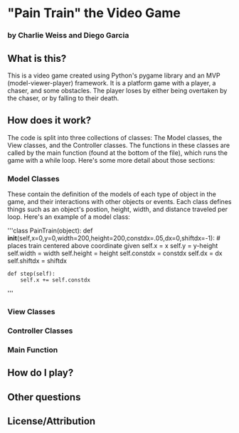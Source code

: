 # "Pain Train" the Video Game
### by Charlie Weiss and Diego Garcia

## What is this?
This is a video game created using Python's pygame library and an MVP (model-viewer-player) framework. It is a platform game with a player, a chaser, and some obstacles. The player loses by either being overtaken by the chaser, or by falling to their death.

## How does it work?
The code is split into three collections of classes: The Model classes, the View classes, and the Controller classes. The functions in these classes are called by the main function (found at the bottom of the file), which runs the game with a while loop. Here's some more detail about those sections:

### Model Classes
These contain the definition of the models of each type of object in the game, and their interactions with other objects or events. Each class defines things such as an object's postion, height, width, and distance traveled per loop. Here's an example of a model class:

'''class PainTrain(object):
	def __init__(self,x=0,y=0,width=200,height=200,constdx=.05,dx=0,shiftdx=-1):
		# places train centered above coordinate given
		self.x = x
		self.y = y-height
		self.width = width
		self.height = height
		self.constdx = constdx
		self.dx = dx
		self.shiftdx = shiftdx

	def step(self):
		self.x += self.constdx
'''

### View Classes
### Controller Classes
### Main Function

## How do I play?
## Other questions
## License/Attribution
